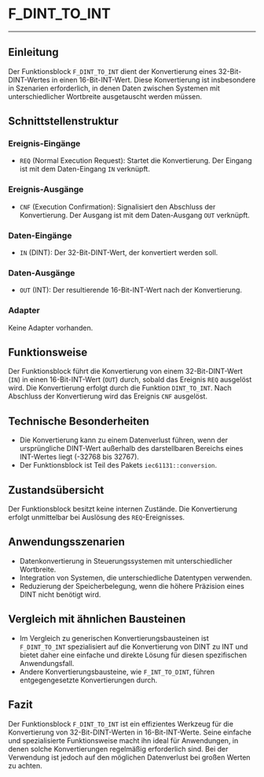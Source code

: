 # F_DINT_TO_INT

* * * * * * * * * *
## Einleitung
Der Funktionsblock `F_DINT_TO_INT` dient der Konvertierung eines 32-Bit-DINT-Wertes in einen 16-Bit-INT-Wert. Diese Konvertierung ist insbesondere in Szenarien erforderlich, in denen Daten zwischen Systemen mit unterschiedlicher Wortbreite ausgetauscht werden müssen.

## Schnittstellenstruktur

### **Ereignis-Eingänge**
- `REQ` (Normal Execution Request): Startet die Konvertierung. Der Eingang ist mit dem Daten-Eingang `IN` verknüpft.

### **Ereignis-Ausgänge**
- `CNF` (Execution Confirmation): Signalisiert den Abschluss der Konvertierung. Der Ausgang ist mit dem Daten-Ausgang `OUT` verknüpft.

### **Daten-Eingänge**
- `IN` (DINT): Der 32-Bit-DINT-Wert, der konvertiert werden soll.

### **Daten-Ausgänge**
- `OUT` (INT): Der resultierende 16-Bit-INT-Wert nach der Konvertierung.

### **Adapter**
Keine Adapter vorhanden.

## Funktionsweise
Der Funktionsblock führt die Konvertierung von einem 32-Bit-DINT-Wert (`IN`) in einen 16-Bit-INT-Wert (`OUT`) durch, sobald das Ereignis `REQ` ausgelöst wird. Die Konvertierung erfolgt durch die Funktion `DINT_TO_INT`. Nach Abschluss der Konvertierung wird das Ereignis `CNF` ausgelöst.

## Technische Besonderheiten
- Die Konvertierung kann zu einem Datenverlust führen, wenn der ursprüngliche DINT-Wert außerhalb des darstellbaren Bereichs eines INT-Wertes liegt (-32768 bis 32767).
- Der Funktionsblock ist Teil des Pakets `iec61131::conversion`.

## Zustandsübersicht
Der Funktionsblock besitzt keine internen Zustände. Die Konvertierung erfolgt unmittelbar bei Auslösung des `REQ`-Ereignisses.

## Anwendungsszenarien
- Datenkonvertierung in Steuerungssystemen mit unterschiedlicher Wortbreite.
- Integration von Systemen, die unterschiedliche Datentypen verwenden.
- Reduzierung der Speicherbelegung, wenn die höhere Präzision eines DINT nicht benötigt wird.

## Vergleich mit ähnlichen Bausteinen
- Im Vergleich zu generischen Konvertierungsbausteinen ist `F_DINT_TO_INT` spezialisiert auf die Konvertierung von DINT zu INT und bietet daher eine einfache und direkte Lösung für diesen spezifischen Anwendungsfall.
- Andere Konvertierungsbausteine, wie `F_INT_TO_DINT`, führen entgegengesetzte Konvertierungen durch.

## Fazit
Der Funktionsblock `F_DINT_TO_INT` ist ein effizientes Werkzeug für die Konvertierung von 32-Bit-DINT-Werten in 16-Bit-INT-Werte. Seine einfache und spezialisierte Funktionsweise macht ihn ideal für Anwendungen, in denen solche Konvertierungen regelmäßig erforderlich sind. Bei der Verwendung ist jedoch auf den möglichen Datenverlust bei großen Werten zu achten.